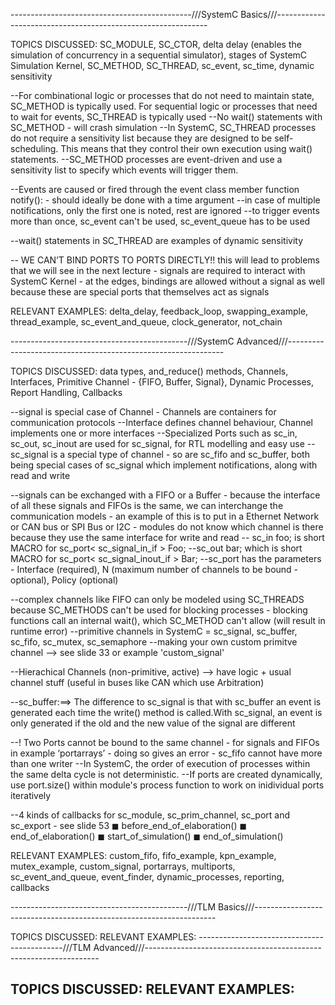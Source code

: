 ---------------------------------------------///SystemC Basics///-------------------------------------------------------------

TOPICS DISCUSSED: SC_MODULE, SC_CTOR, delta delay (enables the simulation of concurrency in a sequential simulator), stages of SystemC Simulation Kernel, SC_METHOD, SC_THREAD, sc_event, sc_time, dynamic sensitivity

 --For combinational logic or processes that do not need to maintain state, SC_METHOD is typically used. For sequential logic or processes that need to wait for events, SC_THREAD is typically used
 --No wait() statements with SC_METHOD - will crash simulation
 --In SystemC, SC_THREAD processes do not require a sensitivity list because they are designed to be self-scheduling. This means that they control their own execution using wait() statements.
 --SC_METHOD processes are event-driven and use a sensitivity list to specify which events will trigger them.
 
 --Events are caused or fired through the event class member function notify(): - should ideally be done with a time argument 
 --in case of multiple notifications, only the first one is noted, rest are ignored
 --to trigger events more than once, sc_event can't be used, sc_event_queue has to be used

 --wait() statements in SC_THREAD are examples of dynamic sensitivity

-- WE CAN’T BIND PORTS TO PORTS DIRECTLY!! this will lead to problems that we will see in the next lecture - signals are required to interact with SystemC Kernel - at the edges, bindings are allowed without a signal as well because these are special ports that themselves act as signals


RELEVANT EXAMPLES: delta_delay, feedback_loop, swapping_example, thread_example, sc_event_and_queue, clock_generator, not_chain

--------------------------------------------///SystemC Advanced///--------------------------------------------------------------


TOPICS DISCUSSED: data types, and_reduce() methods, Channels, Interfaces, Primitive Channel  - {FIFO, Buffer, Signal}, Dynamic Processes, Report Handling, Callbacks

--signal is special case of Channel - Channels are containers for communication protocols
--Interface defines channel behaviour, Channel implements one or more interfaces
--Specialized Ports such as sc_in, sc_out, sc_inout are used for sc_signal, for RTL modelling and easy use
--sc_signal is a special type of channel - so are sc_fifo and sc_buffer, both being special cases of sc_signal which implement notifications, along with read and write

--signals can be exchanged with a FIFO or a Buffer - because the interface of all these signals and FIFOs is the same, we can interchange the communication models - an example of this is to put in a Ethernet Network or CAN bus or SPI Bus or I2C - modules do not know which channel is there because they use the same interface for write and read
-- sc_in<int> foo; is short MACRO for sc_port< sc_signal_in_if<int> > Foo;
--sc_out<bool> bar; which is short MACRO for sc_port< sc_signal_inout_if<bool> > Bar;
--sc_port has the parameters - Interface (required), N (maximum number of channels to be bound - optional), Policy (optional)

--complex channels like FIFO can only be modeled using SC_THREADS because SC_METHODS can't be used for blocking processes - blocking functions call an internal wait(), which SC_METHOD can't allow (will result in runtime error)
--primitive channels in SystemC = sc_signal, sc_buffer, sc_fifo, sc_mutex, sc_semaphore
--making your own custom primitve channel --> see slide 33 or example 'custom_signal'

--Hierachical Channels (non-primitive, active) --> have logic + usual channel stuff (useful in buses like CAN which use Arbitration)

--sc_buffer:==> The difference to sc_signal is that with sc_buffer an event is generated each time the write() method is called.With sc_signal, an event is only generated if the old and the new value of the signal are different

--! Two Ports cannot be bound to the same channel - for signals and FIFOs in example ‘portarrays’ - doing so gives an error - sc_fifo<T> cannot have more than one writer
--In SystemC, the order of execution of processes within the same delta cycle is not deterministic.
--If ports are created dynamically, use port.size() within module's process function to work on inidividual ports iteratively

--4 kinds of callbacks for sc_module, sc_prim_channel, sc_port and sc_export - see slide 53
◼ before_end_of_elaboration()
◼ end_of_elaboration()
◼ start_of_simulation()
◼ end_of_simulation()

RELEVANT EXAMPLES: custom_fifo, fifo_example, kpn_example, mutex_example, custom_signal, portarrays, multiports, sc_event_and_queue, event_finder, dynamic_processes, reporting, callbacks

--------------------------------------------///TLM Basics///--------------------------------------------------------------------


TOPICS DISCUSSED:
RELEVANT EXAMPLES:
--------------------------------------------///TLM Advanced///------------------------------------------------------------------


TOPICS DISCUSSED:
RELEVANT EXAMPLES:
--------------------------------------------------------------------------------------------------------------------------------
